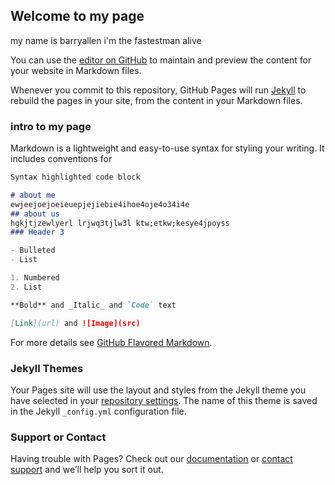 ## Welcome to my page
my name is barryallen
i'm the fastestman alive

You can use the [editor on GitHub](https://github.com/krishnamenan007/krishnamenan007.github.io/edit/master/index.md) to maintain and preview the content for your website in Markdown files.

Whenever you commit to this repository, GitHub Pages will run [Jekyll](https://jekyllrb.com/) to rebuild the pages in your site, from the content in your Markdown files.

### intro to my page

Markdown is a lightweight and easy-to-use syntax for styling your writing. It includes conventions for

```markdown
Syntax highlighted code block

# about me
ewjeejoejoeieuepjejiebie4ihoe4oje4o34i4e
## about us
hgkjtjzewlyerl lrjwq3tjlw3l ktw;etkw;kesye4jpoyss
### Header 3

- Bulleted
- List

1. Numbered
2. List

**Bold** and _Italic_ and `Code` text

[Link](url) and ![Image](src)
```

For more details see [GitHub Flavored Markdown](https://guides.github.com/features/mastering-markdown/).

### Jekyll Themes

Your Pages site will use the layout and styles from the Jekyll theme you have selected in your [repository settings](https://github.com/krishnamenan007/krishnamenan007.github.io/settings). The name of this theme is saved in the Jekyll `_config.yml` configuration file.

### Support or Contact

Having trouble with Pages? Check out our [documentation](https://help.github.com/categories/github-pages-basics/) or [contact support](https://github.com/contact) and we’ll help you sort it out.
